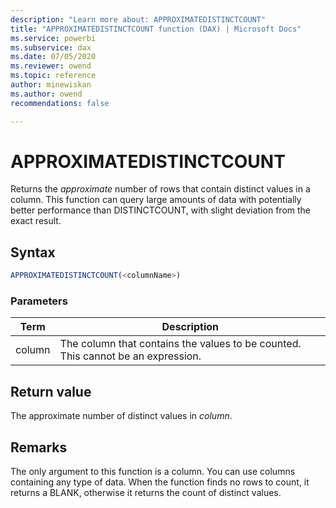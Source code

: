 ```yaml
---
description: "Learn more about: APPROXIMATEDISTINCTCOUNT"
title: "APPROXIMATEDISTINCTCOUNT function (DAX) | Microsoft Docs"
ms.service: powerbi 
ms.subservice: dax 
ms.date: 07/05/2020
ms.reviewer: owend
ms.topic: reference
author: minewiskan
ms.author: owend 
recommendations: false

---
```

# APPROXIMATEDISTINCTCOUNT

Returns the *approximate* number of rows that contain distinct values in a column. This function can query large amounts of data with potentially better performance than DISTINCTCOUNT, with slight deviation from the exact result.
  
## Syntax  
  
```js
APPROXIMATEDISTINCTCOUNT(<columnName>)
```
  
### Parameters  

|Term  |Description|  
|---------|---------|
|column     | The column that contains the values to be counted. This cannot be an expression.  |

## Return value

The approximate number of distinct values in *column*.  
  
## Remarks  

The only argument to this function is a column. You can use columns containing any type of data. When the function finds no rows to count, it returns a BLANK, otherwise it returns the count of distinct values.
